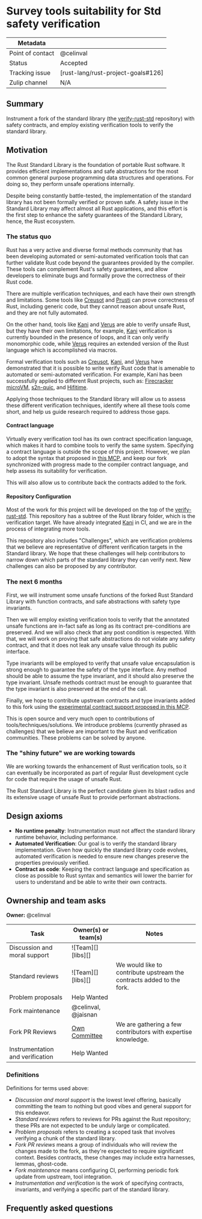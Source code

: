 # Survey tools suitability for Std safety verification

| Metadata       |                                    |
| ---            | ---                                |
| Point of contact | @celinval                          |
| Status         | Accepted                           |
| Tracking issue | [rust-lang/rust-project-goals#126] |
| Zulip channel  | N/A                                |
## Summary

Instrument a fork of the standard library (the [verify-rust-std] repository) with safety contracts,
and employ existing verification tools to verify the standard library.

## Motivation

The Rust Standard Library is the foundation of portable Rust software. It provides efficient implementations 
and safe abstractions for the most common general purpose programming data structures and operations.
For doing so, they perform unsafe operations internally.

Despite being constantly battle-tested, the implementation of the standard library has not been formally verified
or proven safe. A safety issue in the Standard Library may affect almost all Rust applications, and this effort is
the first step to enhance the safety guarantees of the Standard Library, hence, the Rust ecosystem.

### The status quo

Rust has a very active and diverse formal methods community that has been developing automated or semi-automated
verification tools that can further validate Rust code beyond the guarantees provided by the compiler.
These tools can complement Rust's safety guarantees, and allow developers to eliminate bugs and formally prove the
correctness of their Rust code.

There are multiple verification techniques, and each have their own strength and limitations.
Some tools like [Creusot] and [Prusti] can prove correctness of Rust, including generic code,
but they cannot reason about unsafe Rust, and they are not fully automated.

On the other hand, tools like [Kani] and [Verus] are able to verify unsafe Rust, but they have
their own limitations, for example, [Kani] verification is currently bounded in the presence of loops, and it can
only verify monomorphic code, while [Verus] requires an extended version of the Rust language which is accomplished via macros.

Formal verification tools such as [Creusot], [Kani], and [Verus] have demonstrated that it is possible to write verify
Rust code that is amenable to automated or semi-automated verification.
For example, Kani has been successfully applied to different Rust projects, such as:
[Firecracker microVM], [s2n-quic], and [Hifitime].

Applying those techniques to the Standard library will allow us to assess these different verification techniques,
identify where all these tools come short, and help us guide research required to address those gaps.

[this MCP]: https://github.com/rust-lang/compiler-team/issues/759
[Creusot]: https://github.com/creusot-rs/creusot
[Prusti]: https://viperproject.github.io/prusti-dev/
[Kani]: https://model-checking.github.io/kani/
[Verus]: https://verus-lang.github.io/verus/guide/
[Firecracker microVM]: https://github.com/firecracker-microvm/firecracker
[s2n-quic]: https://github.com/aws/s2n-quic
[Hifitime]: https://github.com/nyx-space/hifitime

#### Contract language

Virtually every verification tool has its own contract specification language,
which makes it hard to combine tools to verify the same system.
Specifying a contract language is outside the scope of this project.
However, we plan to adopt the syntax that proposed in [this MCP], and keep our fork synchronized
with progress made to the compiler contract language, and help assess its suitability for verification.

This will also allow us to contribute back the contracts added to the fork.

#### Repository Configuration

Most of the work for this project will be developed on the top of the [verify-rust-std].
This repository has a subtree of the Rust library folder, which is the verification target.
We have already integrated [Kani] in CI, and we are in the process of integrating more tools.

This repository also includes "Challenges", which are verification problems that we believe are representative of
different verification targets in the Standard library.
We hope that these challenges will help contributors to narrow down which parts of the standard library they can
verify next.
New challenges can also be proposed by any contributor.

[verify-rust-std]: https://github.com/model-checking/verify-rust-std

### The next 6 months

First, we will instrument some unsafe functions of the forked Rust Standard Library with function contracts,
and safe abstractions with safety type invariants.

Then we will employ existing verification tools to verify that the annotated unsafe functions are in-fact safe as long
as its contract pre-conditions are preserved. And we will also check that any post condition is respected.
With that, we will work on proving that safe abstractions do not violate any safety contract, and that it does not
leak any unsafe value through its public interface.

Type invariants will be employed to verify that unsafe value encapsulation is strong enough to guarantee the safety
of the type interface. Any method should be able to assume the type invariant, and it should also preserve the type
invariant. Unsafe methods contract must be enough to guarantee that the type invariant is also preserved at the end
of the call.

Finally, we hope to contribute upstream contracts and type invariants added to this fork using the [experimental contract
support proposed in this MCP](https://github.com/rust-lang/compiler-team/issues/759).

This is open source and very much open to contributions of tools/techniques/solutions.
We introduce problems (currently phrased as challenges) that we believe are important to the Rust and verification
communities. These problems can be solved by anyone.

### The "shiny future" we are working towards

We are working towards the enhancement of Rust verification tools, so it can eventually be incorporated as part of
regular Rust development cycle for code that require the usage of unsafe Rust.

The Rust Standard Library is the perfect candidate given its blast radios and its extensive usage of unsafe Rust
to provide performant abstractions.

## Design axioms

- **No runtime penalty**: Instrumentation must not affect the standard library runtime behavior, including performance.
- **Automated Verification**: Our goal is to verify the standard library implementation. Given how quickly the standard 
library code evolves, automated verification is needed to ensure new changes preserve the properties previously verified.
- **Contract as code**: Keeping the contract language and specification as close as possible to Rust syntax and 
semantics will lower the barrier for users to understand and be able to write their own contracts.

## Ownership and team asks

**Owner:** @celinval

| Task                               | Owner(s) or team(s)  | Notes                                                                 |
|------------------------------------|----------------------|-----------------------------------------------------------------------|
| Discussion and moral support       | ![Team][] [libs][]   |                                                                       |
| Standard reviews                    | ![Team][] [libs][]   | We would like to contribute upstream the contracts added to the fork. |
| Problem proposals                  | Help Wanted          |                                                                       |
| Fork maintenance                   | @celinval, @jaisnan  |                                                                       |
| Fork PR Reviews                    | [Own Committee]      | We are gathering a few contributors with expertise knowledge.         |
| Instrumentation and verification   | Help Wanted          |                                                                       |

[Own Committee]: https://github.com/model-checking/verify-rust-std/blob/main/.github/pull_requests.toml#L4

### Definitions

Definitions for terms used above:

* *Discussion and moral support* is the lowest level offering, basically committing the team to nothing but good vibes and general support for this endeavor.
* *Standard reviews* refers to reviews for PRs against the Rust repository; these PRs are not expected to be unduly large or complicated.
* *Problem proposals* refers to creating a scoped task that involves verifying a chunk of the standard library. 
* *Fork PR reviews* means a group of individuals who will review the changes made to the fork, as they're expected to require significant context.
Besides contracts, these changes may include extra harnesses, lemmas, ghost-code.
* *Fork maintenance* means configuring CI, performing periodic fork update from upstream, tool integration.
* *Instrumentation and verification* is the work of specifying contracts, invariants, and verifying a specific part of
the standard library.

## Frequently asked questions
